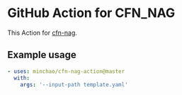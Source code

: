 # GitHub Action for CFN_NAG

This Action for [cfn-nag](https://github.com/stelligent/cfn_nag).

## Example usage

```yaml
- uses: minchao/cfn-nag-action@master
  with:
    args: '--input-path template.yaml'
```
